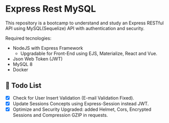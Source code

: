 # Express Rest MySQL 

This repository is a bootcamp to understand and study an Express RESTful API using MySQL(Sequelize) API with authentication and security.

Required tecnologies:
- NodeJS with Express Framework
    - Upgradable for Front-End using EJS, Materialize, React and Vue.
- Json Web Token (JWT)
- MySQL 8
- Docker

## 📃 Todo List
- [x] Check for User Insert Validation (E-mail Validation Fixed).
- [x] Update Sessions Concepts using Express-Session instead JWT.
- [x] Optimize and Security Upgraded: added Helmet, Cors, Encrypted Sessions and Compression GZIP in requests.